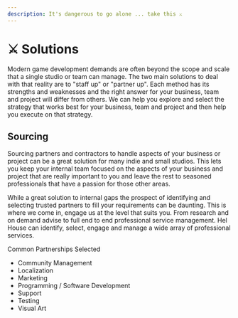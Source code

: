 ```yaml
---
description: It's dangerous to go alone ... take this ⚔️
---
```


# ⚔ Solutions

Modern game development demands are often beyond the scope and scale that a single studio or team can manage. The two main solutions to deal with that reality are to "staff up" or "partner up". Each method has its strengths and weaknesses and the right answer for your business, team and project will differ from others. We can help you explore and select the strategy that works best for your business, team and project and then help you execute on that strategy.

## Sourcing

Sourcing partners and contractors to handle aspects of your business or project can be a great solution for many indie and small studios. This lets you keep your internal team focused on the aspects of your business and project that are really important to you and leave the rest to seasoned professionals that have a passion for those other areas.

While a great solution to internal gaps the prospect of identifying and selecting trusted partners to fill your requirements can be daunting. This is where we come in, engage us at the level that suits you. From research and on demand advise to full end to end professional service management. Hel House can identify, select, engage and manage a wide array of professional services.&#x20;

Common Partnerships Selected

* Community Management
* Localization
* Marketing
* Programming / Software Development
* Support
* Testing
* Visual Art
